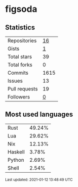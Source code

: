 # figsoda


## Statistics

<table>
    <tr>
        <td>Repositories</td>
        <td><a href="https://github.com/figsoda?tab=repositories">16</a></td>
    </tr>
    <tr>
        <td>Gists</td>
        <td><a href="https://gist.github.com/figsoda">1</a></td>
    </tr>
    <tr>
        <td>Total stars</td>
        <td>39</td>
    </tr>
    <tr>
        <td>Total forks</td>
        <td>0</td>
    </tr>
    <tr>
        <td>Commits</td>
        <td>1615</td>
    </tr>
    <tr>
        <td>Issues</td>
        <td>13</td>
    </tr>
    <tr>
        <td>Pull requests</td>
        <td>19</td>
    </tr>
    <tr>
        <td>Followers</td>
        <td><a href="https://github.com/figsoda?tab=followers">0</a></td>
    </tr>
</table>


## Most used languages

<table>
<tr><td>Rust</td><td>49.24%</td></tr>
<tr><td>Lua</td><td>29.62%</td></tr>
<tr><td>Nix</td><td>12.13%</td></tr>
<tr><td>Haskell</td><td>3.78%</td></tr>
<tr><td>Python</td><td>2.69%</td></tr>
<tr><td>Shell</td><td>2.54%</td></tr>
</table>


<sub>Last updated: 2021-01-12 13:48:49 UTC</sub>
